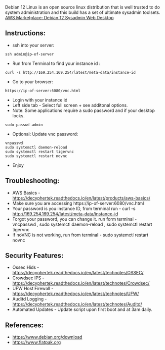 Debian 12 Linux is an open source linux distribution that is well trusted to do system administration and this build has a set of ultimate sysadmin toolsets. [AWS Marketplace: Debian 12 Sysadmin Web Desktop ](https://aws.amazon.com/marketplace/pp/prodview-r2juwnhaqmp5i?sr=0-1&ref_=beagle&applicationId=AWSMPContessa)



Instructions:
-------------
* ssh into your server: 
```
ssh admin@ip-of-server
```
* Run from Terminal to find your instance id : 
```
curl -s http://169.254.169.254/latest/meta-data/instance-id 
```
* Go to your browser:
```
https://ip-of-server:6080/vnc.html 
```
* Login with your instance id
* Left side tab - Select full screen + see additonal options.
* Note: Some applications require a sudo password and if your desktop locks. 
```
sudo passwd admin
```
* Optional: Update vnc password:
```
vnpasswd
sudo systemctl daemon-reload
sudo systemctl restart tigervnc
sudo systemctl restart novnc
```
* Enjoy

Troubleshooting:
----------------
* AWS Basics - https://decyphertek.readthedocs.io/en/latest/products/aws-basics/ 
* Make sure you are accessing https://ip-of-server:6080/vnc.html 
* Your password is you instance ID, from terminal run - curl -s http://169.254.169.254/latest/meta-data/instance-id 
* Forgot your password, you can change it. run form terminal - vncpasswd , sudo systemctl daemon-reload , sudo systemctl restart tigervnc
* If noVNC is not working, run from terminal - sudo systemctl restart novnc

Security Features:
------------------
* Ossec Hids - https://decyphertek.readthedocs.io/en/latest/technotes/OSSEC/ 
* Crowdsec IPS - https://decyphertek.readthedocs.io/en/latest/technotes/Crowdsec/ 
* UFW Host Firewall - https://decyphertek.readthedocs.io/en/latest/technotes/UFW/ 
* Auditd Logging - https://decyphertek.readthedocs.io/en/latest/technotes/Auditd/ 
* Automated Updates - Update script upon first boot and at 3am daily.

References:
----------
* https://www.debian.org/download 
* https://www.flatpak.org 

